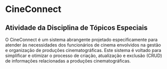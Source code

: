 # CineConnect

## Atividade da Disciplina de Tópicos Especiais

O CineConnect é um sistema abrangente projetado especificamente para atender às necessidades dos funcionários de cinema envolvidos na gestão e organização de produções cinematográficas. Este sistema é voltado para simplificar e otimizar o processo de criação, atualização e exclusão (CRUD) de informações relacionadas a produções cinematográficas.
